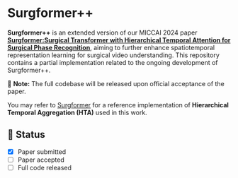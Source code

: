 # Surgformer++

**Surgformer++** is an extended version of our MICCAI 2024 paper **[Surgformer:Surgical Transformer with Hierarchical Temporal Attention for Surgical Phase Recognition](https://link.springer.com/chapter/10.1007/978-3-031-72089-5_57)**, aiming to further enhance spatiotemporal representation learning for surgical video understanding. This repository contains a partial implementation related to the ongoing development of Surgformer++.

🚧 **Note:** The full codebase will be released upon official acceptance of the paper.

You may refer to [Surgformer](https://github.com/isyangshu/Surgformer) for a reference implementation of **Hierarchical Temporal Aggregation (HTA)** used in this work.

## 🔧 Status

- [x] Paper submitted
- [ ] Paper accepted
- [ ] Full code released
